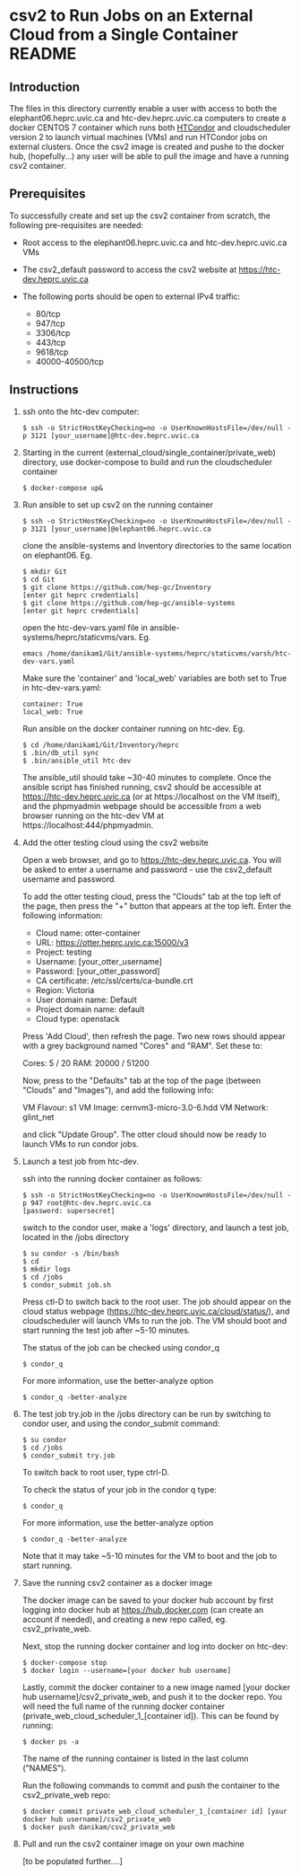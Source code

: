 # csv2 to Run Jobs on an External Cloud from a Single Container README

## Introduction

The files in this directory currently enable a user with access to both the elephant06.heprc.uvic.ca and htc-dev.heprc.uvic.ca computers to create a docker CENTOS 7 container which runs both [HTCondor](https://research.cs.wisc.edu/htcondor/description.html) and cloudscheduler version 2 to launch virtual machines (VMs) and run HTCondor jobs on external clusters. Once the csv2 image is created and pushe to the docker hub, (hopefully...) any user will be able to pull the image and have a running csv2 container. 

## Prerequisites

To successfully create and set up the csv2 container from scratch, the following pre-requisites are needed:

* Root access to the elephant06.heprc.uvic.ca and htc-dev.heprc.uvic.ca VMs

* The csv2_default password to access the csv2 website at https://htc-dev.heprc.uvic.ca

* The following ports should be open to external IPv4 traffic:

    * 80/tcp
    * 947/tcp
    * 3306/tcp
    * 443/tcp
    * 9618/tcp
    * 40000-40500/tcp

## Instructions

1. ssh onto the htc-dev computer:

    ~~~~
    $ ssh -o StrictHostKeyChecking=no -o UserKnownHostsFile=/dev/null -p 3121 [your_username]@htc-dev.heprc.uvic.ca
    ~~~~

2. Starting in the current (external_cloud/single_container/private_web) directory, use docker-compose to build and run the cloudscheduler container

    ~~~~
    $ docker-compose up&
    ~~~~
    
3. Run ansible to set up csv2 on the running container

    ~~~~
    $ ssh -o StrictHostKeyChecking=no -o UserKnownHostsFile=/dev/null -p 3121 [your_username]@elephant06.heprc.uvic.ca
    ~~~~

    clone the ansible-systems and Inventory directories to the same location on elephant06. Eg. 

    ~~~~
    $ mkdir Git
    $ cd Git
    $ git clone https://github.com/hep-gc/Inventory
    [enter git heprc credentials]
    $ git clone https://github.com/hep-gc/ansible-systems
    [enter git heprc credentials]
    ~~~~

    open the htc-dev-vars.yaml file in ansible-systems/heprc/staticvms/vars. Eg. 
    
    ~~~~
    emacs /home/danikam1/Git/ansible-systems/heprc/staticvms/varsh/htc-dev-vars.yaml
    ~~~~

    Make sure the 'container' and 'local_web' variables are both set to True in htc-dev-vars.yaml:
    
    ~~~~
    container: True
    local_web: True
    ~~~~
    
    Run ansible on the docker container running on htc-dev. Eg.
    
    ~~~~
    $ cd /home/danikam1/Git/Inventory/heprc
    $ .bin/db_util sync
    $ .bin/ansible_util htc-dev
    ~~~~

    The ansible_util should take ~30-40 minutes to complete. Once the ansible script has finished running, csv2 should be accessible at https://htc-dev.heprc.uvic.ca (or at https://localhost on the VM itself), and the phpmyadmin webpage should be accessible from a web browser running on the htc-dev VM at https://localhost:444/phpmyadmin. 
    
4. Add the otter testing cloud using the csv2 website

    Open a web browser, and go to https://htc-dev.heprc.uvic.ca. You will be asked to enter a username and password - use the csv2_default username and password. 

    To add the otter testing cloud, press the "Clouds" tab at the top left of the page, then press the "+" button that appears at the top left. Enter the following information:

    * Cloud name: otter-container
    * URL: https://otter.heprc.uvic.ca:15000/v3
    * Project: testing
    * Username: [your_otter_username]
    * Password: [your_otter_password]
    * CA certificate: /etc/ssl/certs/ca-bundle.crt
    * Region: Victoria
    * User domain name: Default
    * Project domain name: default
    * Cloud type: openstack

    Press 'Add Cloud', then refresh the page. Two new rows should appear with a grey background named "Cores" and "RAM". Set these to:

    Cores: 5 / 20
    RAM: 20000 / 51200

    Now, press to the "Defaults" tab at the top of the page (between "Clouds" and "Images"), and add the following info:

    VM Flavour: s1
    VM Image: cernvm3-micro-3.0-6.hdd
    VM Network: glint_net

    and click "Update Group". The otter cloud should now be ready to launch VMs to run condor jobs.

5. Launch a test job from htc-dev.

    ssh into the running docker container as follows:

    ~~~~
    $ ssh -o StrictHostKeyChecking=no -o UserKnownHostsFile=/dev/null -p 947 root@htc-dev.heprc.uvic.ca
    [password: supersecret]
    ~~~~

    switch to the condor user, make a 'logs' directory, and launch a test job, located in the /jobs directory

    ~~~~
    $ su condor -s /bin/bash
    $ cd
    $ mkdir logs
    $ cd /jobs
    $ condor_submit job.sh
    ~~~~

    Press ctl-D to switch back to the root user. The job should appear on the cloud status webpage (https://htc-dev.heprc.uvic.ca/cloud/status/), and cloudscheduler will launch VMs to run the job. The VM should boot and start running the test job after ~5-10 minutes. 

    The status of the job can be checked using condor_q

    ~~~~
    $ condor_q
    ~~~~

    For more information, use the better-analyze option

    ~~~~
    $ condor_q -better-analyze
    ~~~~

6. The test job try.job in the /jobs directory can be run by switching to condor user, and using the condor_submit command:

    ~~~~
    $ su condor
    $ cd /jobs
    $ condor_submit try.job
    ~~~~

    To switch back to root user, type ctrl-D.

    To check the status of your job in the condor q type:

    ~~~~
    $ condor_q
    ~~~~

    For more information, use the better-analyze option

    ~~~~
    $ condor_q -better-analyze
    ~~~~

    Note that it may take ~5-10 minutes for the VM to boot and the job to start running.
    
7. Save the running csv2 container as a docker image

    The docker image can be saved to your docker hub account by first logging into docker hub at https://hub.docker.com (can create an account if needed), and creating a new repo called, eg. csv2_private_web. 

    Next, stop the running docker container and log into docker on htc-dev:
    
    ~~~~
    $ docker-compose stop
    $ docker login --username=[your docker hub username]
    ~~~~
    
    Lastly, commit the docker container to a new image named [your docker hub username]/csv2_private_web, and push it to the docker repo. You will need the full name of the running docker container (private_web_cloud_scheduler_1_[container id]). This can be found by running:

    ~~~~
    $ docker ps -a
    ~~~~

    The name of the running container is listed in the last column ("NAMES"). 

    Run the following commands to commit and push the container to the csv2_private_web repo:    

    ~~~~
    $ docker commit private_web_cloud_scheduler_1_[container id] [your docker hub username]/csv2_private_web
    $ docker push danikam/csv2_private_web
    ~~~~
    
    
8. Pull and run the csv2 container image on your own machine
    
    [to be populated further....]
